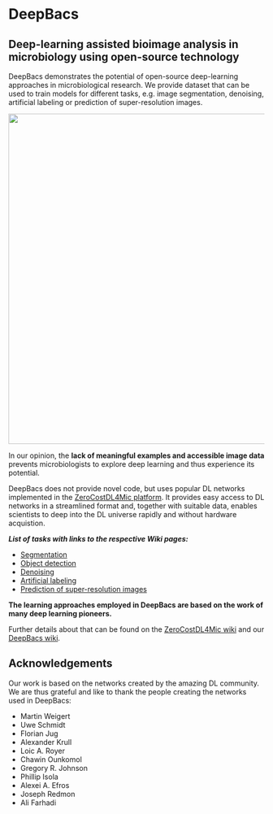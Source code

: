 # DeepBacs
## Deep-learning assisted bioimage analysis in microbiology using open-source technology

DeepBacs demonstrates the potential of open-source deep-learning approaches in microbiological research.
We provide dataset that can be used to train models for different tasks, e.g. image segmentation, denoising, artificial labeling or prediction of super-resolution images.


<img src="https://github.com/HenriquesLab/DeepBugs/blob/main/wiki_files/Figure_1_DeepBugs.png" width="650">

In our opinion, the **lack of meaningful examples and accessible image data** prevents microbiologists to explore deep learning and thus experience its potential.

DeepBacs does not provide novel code, but uses popular DL networks implemented in the [ZeroCostDL4Mic platform](https://github.com/HenriquesLab/ZeroCostDL4Mic/wiki).
It provides easy access to DL networks in a streamlined format and, together with suitable data, enables scientists to deep into the DL universe rapidly and without hardware acquistion. 

**_List of tasks with links to the respective Wiki pages:_**

* [Segmentation](https://github.com/HenriquesLab/DeepBugs/wiki/Segmentation)
* [Object detection](https://github.com/HenriquesLab/DeepBugs/wiki/Object-Detection)
* [Denoising](https://github.com/HenriquesLab/DeepBugs/wiki/Denoising)
* [Artificial labeling](https://github.com/HenriquesLab/DeepBugs/wiki/Artificial-Labeling)
* [Prediction of super-resolution images](https://github.com/HenriquesLab/DeepBugs/wiki/Super-resolution-prediction)


**The learning approaches employed in DeepBacs are based on the work of many deep learning pioneers.**

Further details about that can be found on the [ZeroCostDL4Mic wiki](https://github.com/HenriquesLab/ZeroCostDL4Mic/wiki) and our [DeepBacs wiki](https://github.com/HenriquesLab/DeepBacs/wiki).


## Acknowledgements

Our work is based on the networks created by the amazing DL community. We are thus grateful and like to thank the people creating the networks used in DeepBacs:

- Martin Weigert
- Uwe Schmidt
- Florian Jug
- Alexander Krull
- Loic A. Royer
- Chawin Ounkomol
- Gregory R. Johnson
- Phillip Isola
- Alexei A. Efros
- Joseph Redmon
- Ali Farhadi
